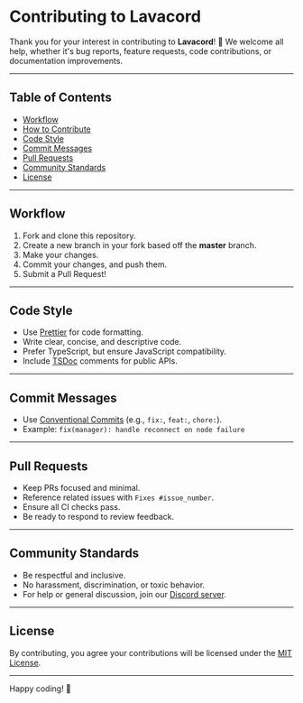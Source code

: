 # Contributing to Lavacord

Thank you for your interest in contributing to **Lavacord**! 🚀
We welcome all help, whether it's bug reports, feature requests, code contributions, or documentation improvements.

---

## Table of Contents

- [Workflow](#workflow)
- [How to Contribute](#how-to-contribute)
- [Code Style](#code-style)
- [Commit Messages](#commit-messages)
- [Pull Requests](#pull-requests)
- [Community Standards](#community-standards)
- [License](#license)

---

## Workflow

1. Fork and clone this repository.
2. Create a new branch in your fork based off the **master** branch.
3. Make your changes.
4. Commit your changes, and push them.
5. Submit a Pull Request!

---

## Code Style

- Use [Prettier](https://prettier.io/) for code formatting.
- Write clear, concise, and descriptive code.
- Prefer TypeScript, but ensure JavaScript compatibility.
- Include [TSDoc](https://tsdoc.org/) comments for public APIs.

---

## Commit Messages

- Use [Conventional Commits](https://www.conventionalcommits.org/) (e.g., `fix:`, `feat:`, `chore:`).
- Example: `fix(manager): handle reconnect on node failure`

---

## Pull Requests

- Keep PRs focused and minimal.
- Reference related issues with `Fixes #issue_number`.
- Ensure all CI checks pass.
- Be ready to respond to review feedback.

---

## Community Standards

- Be respectful and inclusive.
- No harassment, discrimination, or toxic behavior.
- For help or general discussion, join our [Discord server](https://discord.gg/wXrjZmV).

---

## License

By contributing, you agree your contributions will be licensed under the [MIT License](./LICENSE).

---

Happy coding! 💙
